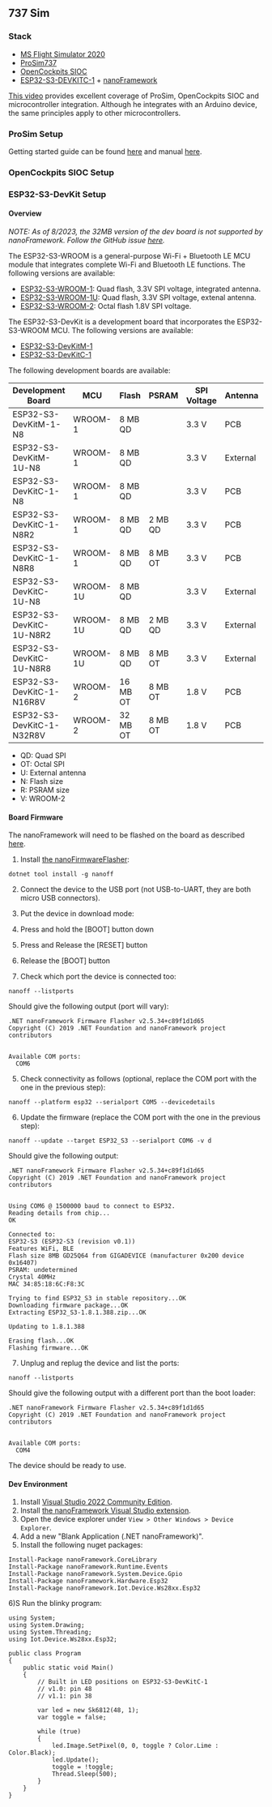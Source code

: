 ## 737 Sim


### Stack

- [MS Flight Simulator 2020](https://www.flightsimulator.com)
- [ProSim737](https://prosim-ar.com/prosim737/)
- [OpenCockpits SIOC](https://www.opencockpits.com/index.php/en/download/category/sioc)
- [ESP32-S3-DEVKITC-1](https://docs.espressif.com/projects/esp-idf/en/latest/esp32s3/hw-reference/esp32s3/user-guide-devkitc-1.html) + [nanoFramework](https://www.nanoframework.net/)

[This video](https://www.youtube.com/watch?v=c2S8oXmdJpk) provides excellent coverage of ProSim, OpenCockpits SIOC and microcontroller integration. Although he integrates with an Arduino device, the same principles apply to other microcontrollers.

### ProSim Setup

Getting started guide can be found [here](https://wiki.prosim-ar.com/index.php/Getting_Started) and manual [here](https://wiki.prosim-ar.com/index.php/ProSim737_Manual).

### OpenCockpits SIOC Setup

### ESP32-S3-DevKit Setup

#### Overview

*NOTE: As of 8/2023, the 32MB version of the dev board is not supported by nanoFramework. Follow the GitHub issue [here](https://github.com/nanoframework/Home/issues/1343).*

The ESP32-S3-WROOM is a general-purpose Wi-Fi + Bluetooth LE MCU module that integrates complete Wi-Fi and Bluetooth LE functions. The following versions are available:

- [ESP32-S3-WROOM-1](https://www.espressif.com/sites/default/files/documentation/esp32-s3-wroom-1_wroom-1u_datasheet_en.pdf): Quad flash, 3.3V SPI voltage, integrated antenna.
- [ESP32-S3-WROOM-1U](https://www.espressif.com/sites/default/files/documentation/esp32-s3-wroom-1_wroom-1u_datasheet_en.pdf): Quad flash, 3.3V SPI voltage, extenal antenna.
- [ESP32-S3-WROOM-2](https://www.espressif.com/sites/default/files/documentation/esp32-s3-wroom-2_datasheet_en.pdf): Octal flash 1.8V SPI voltage.

The ESP32-S3-DevKit is a development board that incorporates the ESP32-S3-WROOM MCU. The following versions are available:

- [ESP32-S3-DevKitM-1](https://docs.espressif.com/projects/esp-idf/en/latest/esp32s3/hw-reference/esp32s3/user-guide-devkitm-1.html) 
- [ESP32-S3-DevKitC-1](https://docs.espressif.com/projects/esp-idf/en/latest/esp32s3/hw-reference/esp32s3/user-guide-devkitc-1.html) 

The following development boards are available:

| Development Board         | MCU      | Flash    | PSRAM   | SPI Voltage | Antenna  | Buy |
| ------------------------- | -------- | -------- | ------- | ----------- | -------- | --- |
| ESP32-S3-DevKitM-1-N8     | WROOM-1  |  8 MB QD |         | 3.3 V       | PCB      | [adafruit](https://www.adafruit.com/product/5311) |
| ESP32-S3-DevKitM-1U-N8    | WROOM-1  |  8 MB QD |         | 3.3 V       | External | |
| ESP32-S3-DevKitC-1-N8     | WROOM-1  |  8 MB QD |         | 3.3 V       | PCB      | [DigiKey](https://www.digikey.com/en/products/detail/espressif-systems/ESP32-S3-DEVKITC-1-N8/15199021), [adafruit](https://www.adafruit.com/product/5312) |
| ESP32-S3-DevKitC-1-N8R2   | WROOM-1  |  8 MB QD | 2 MB QD | 3.3 V       | PCB      | [DigiKey](https://www.digikey.com/en/products/detail/espressif-systems/ESP32-S3-DEVKITC-1-N8R2/15199627), [adafruit](https://www.adafruit.com/product/5310) |
| ESP32-S3-DevKitC-1-N8R8   | WROOM-1  |  8 MB QD | 8 MB OT | 3.3 V       | PCB      | [DigiKey](https://www.digikey.com/en/products/detail/espressif-systems/ESP32-S3-DEVKITC-1-N8R8/15295894), [adafruit](https://www.adafruit.com/product/5336) |
| ESP32-S3-DevKitC-1U-N8    | WROOM-1U |  8 MB QD |         | 3.3 V       | External | [DigiKey](https://www.digikey.com/en/products/detail/espressif-systems/ESP32-S3-DEVKITC-1U-N8/16162645) |
| ESP32-S3-DevKitC-1U-N8R2  | WROOM-1U |  8 MB QD | 2 MB QD | 3.3 V       | External | [DigiKey](https://www.digikey.com/en/products/detail/espressif-systems/ESP32-S3-DEVKITC-1U-N8R2/16162648) |
| ESP32-S3-DevKitC-1U-N8R8  | WROOM-1U |  8 MB QD | 8 MB OT | 3.3 V       | External | [DigiKey](https://www.digikey.com/en/products/detail/espressif-systems/ESP32-S3-DEVKITC-1U-N8R8/16162636) |
| ESP32-S3-DevKitC-1-N16R8V | WROOM-2  | 16 MB OT | 8 MB OT | 1.8 V       | PCB      | |
| ESP32-S3-DevKitC-1-N32R8V | WROOM-2  | 32 MB OT | 8 MB OT | 1.8 V       | PCB      | [DigiKey](https://www.digikey.com/en/products/detail/espressif-systems/ESP32-S3-DEVKITC-1-N32R8V/15970965), [adafruit](https://www.adafruit.com/product/5364) |

- QD: Quad SPI
- OT: Octal SPI
- U: External antenna
- N: Flash size
- R: PSRAM size
- V: WROOM-2

#### Board Firmware

The nanoFramework will need to be flashed on the board as described [here](https://github.com/nanoframework/nanoFirmwareFlasher).

1) Install [the nanoFirmwareFlasher](https://github.com/nanoframework/nanoFirmwareFlasher):

```
dotnet tool install -g nanoff
```

2) Connect the device to the USB port (not USB-to-UART, they are both micro USB connectors).

3) Put the device in download mode:
  1) Press and hold the [BOOT] button down
  2) Press and Release the [RESET] button
  3) Release the [BOOT] button

4) Check which port the device is connected too:

```
nanoff --listports
```

Should give the following output (port will vary):

```
.NET nanoFramework Firmware Flasher v2.5.34+c89f1d1d65
Copyright (C) 2019 .NET Foundation and nanoFramework project contributors


Available COM ports:
  COM6
```

5) Check connectivity as follows (optional, replace the COM port with the one in the previous step):

```
nanoff --platform esp32 --serialport COM5 --devicedetails
```

6) Update the firmware (replace the COM port with the one in the previous step):

```
nanoff --update --target ESP32_S3 --serialport COM6 -v d
```

Should give the following output:

```
.NET nanoFramework Firmware Flasher v2.5.34+c89f1d1d65
Copyright (C) 2019 .NET Foundation and nanoFramework project contributors


Using COM6 @ 1500000 baud to connect to ESP32.
Reading details from chip...
OK

Connected to:
ESP32-S3 (ESP32-S3 (revision v0.1))
Features WiFi, BLE
Flash size 8MB GD25Q64 from GIGADEVICE (manufacturer 0x200 device 0x16407)
PSRAM: undetermined
Crystal 40MHz
MAC 34:85:18:6C:F8:3C

Trying to find ESP32_S3 in stable repository...OK
Downloading firmware package...OK
Extracting ESP32_S3-1.8.1.388.zip...OK

Updating to 1.8.1.388

Erasing flash...OK
Flashing firmware...OK
```

7) Unplug and replug the device and list the ports:

```
nanoff --listports
```

Should give the following output with a different port than the boot loader:

```
.NET nanoFramework Firmware Flasher v2.5.34+c89f1d1d65
Copyright (C) 2019 .NET Foundation and nanoFramework project contributors


Available COM ports:
  COM4
```

The device should be ready to use.


#### Dev Environment

1) Install [Visual Studio 2022 Community Edition](https://visualstudio.microsoft.com/vs/community/).
2) Install [the nanoFramework Visual Studio extension](https://marketplace.visualstudio.com/items?itemName=nanoframework.nanoframework-vs2022-extension). 
3) Open the device explorer under `View > Other Windows > Device Explorer`.
4) Add a new "Blank Application (.NET nanoFramework)".
5) Install the following nuget packages:

```
Install-Package nanoFramework.CoreLibrary
Install-Package nanoFramework.Runtime.Events
Install-Package nanoFramework.System.Device.Gpio
Install-Package nanoFramework.Hardware.Esp32
Install-Package nanoFramework.Iot.Device.Ws28xx.Esp32
```

6)S Run the blinky program:

```
using System;
using System.Drawing;
using System.Threading;
using Iot.Device.Ws28xx.Esp32;

public class Program
{
    public static void Main()
    {
        // Built in LED positions on ESP32-S3-DevKitC-1
        // v1.0: pin 48
        // v1.1: pin 38

        var led = new Sk6812(48, 1);
        var toggle = false;

        while (true)
        {
            led.Image.SetPixel(0, 0, toggle ? Color.Lime : Color.Black);
            led.Update();
            toggle = !toggle;
            Thread.Sleep(500);
        }
    }
}
```
